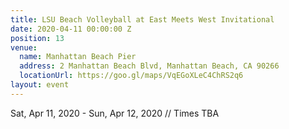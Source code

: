 ```yaml
---
title: LSU Beach Volleyball at East Meets West Invitational
date: 2020-04-11 00:00:00 Z
position: 13
venue:
  name: Manhattan Beach Pier
  address: 2 Manhattan Beach Blvd, Manhattan Beach, CA 90266
  locationUrl: https://goo.gl/maps/VqEGoXLeC4ChRS2q6
layout: event
---
```


Sat, Apr 11, 2020 - Sun, Apr 12, 2020 // Times TBA